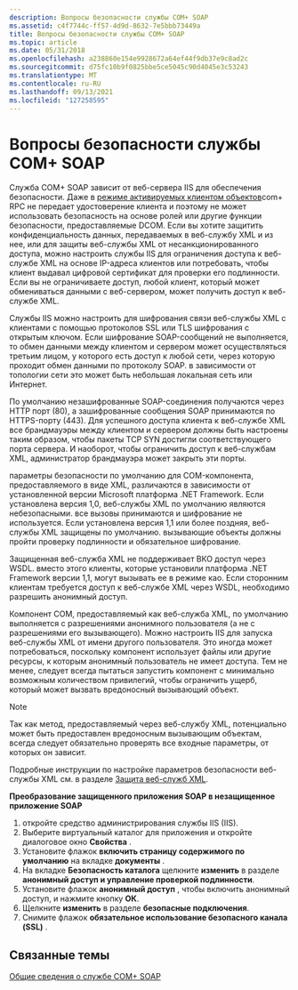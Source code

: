 ```yaml
---
description: Вопросы безопасности службы COM+ SOAP
ms.assetid: c4f7744c-ff57-4d9d-8632-7e5bbb73449a
title: Вопросы безопасности службы COM+ SOAP
ms.topic: article
ms.date: 05/31/2018
ms.openlocfilehash: a238860e154e9928672a64ef44f9db37e9c8ad2c
ms.sourcegitcommit: d75fc10b9f0825bbe5ce5045c90d4045e3c53243
ms.translationtype: MT
ms.contentlocale: ru-RU
ms.lasthandoff: 09/13/2021
ms.locfileid: "127258595"
---
```

# <a name="com-soap-service-security-considerations"></a>Вопросы безопасности службы COM+ SOAP

Служба COM+ SOAP зависит от веб-сервера IIS для обеспечения безопасности. Даже в [режиме активируемых клиентом объектов](accessing-xml-web-services-in-cao-mode.md)com+ RPC не передает удостоверение клиента и поэтому не может использовать безопасность на основе ролей или другие функции безопасности, предоставляемые DCOM. Если вы хотите защитить конфиденциальность данных, передаваемых в веб-службу XML и из нее, или для защиты веб-службы XML от несанкционированного доступа, можно настроить службы IIS для ограничения доступа к веб-службе XML на основе IP-адреса клиентов или потребовать, чтобы клиент выдавал цифровой сертификат для проверки его подлинности. Если вы не ограничиваете доступ, любой клиент, который может обмениваться данными с веб-сервером, может получить доступ к веб-службе XML.

Службы IIS можно настроить для шифрования связи веб-службы XML с клиентами с помощью протоколов SSL или TLS шифрования с открытым ключом. Если шифрование SOAP-сообщений не выполняется, то обмен данными между клиентом и сервером может осуществляться третьим лицом, у которого есть доступ к любой сети, через которую проходит обмен данными по протоколу SOAP. в зависимости от топологии сети это может быть небольшая локальная сеть или Интернет.

По умолчанию незашифрованные SOAP-соединения получаются через HTTP порт (80), а зашифрованные сообщения SOAP принимаются по HTTPS-порту (443). Для успешного доступа клиента к веб-службе XML все брандмауэры между клиентом и сервером должны быть настроены таким образом, чтобы пакеты TCP SYN достигли соответствующего порта сервера. И наоборот, чтобы ограничить доступ к веб-службам XML, администратор брандмауэра может закрыть эти порты.

параметры безопасности по умолчанию для COM-компонента, предоставляемого в виде XML, различаются в зависимости от установленной версии Microsoft платформа .NET Framework. Если установлена версия 1,0, веб-службы XML по умолчанию являются небезопасными. все вызовы принимаются и шифрование не используется. Если установлена версия 1,1 или более поздняя, веб-службы XML защищены по умолчанию. вызывающие объекты должны пройти проверку подлинности и обязательное шифрование.

Защищенная веб-служба XML не поддерживает ВКО доступ через WSDL. вместо этого клиенты, которые установили платформа .NET Framework версии 1,1, могут вызывать ее в режиме као. Если сторонним клиентам требуется доступ к веб-службе XML через WSDL, необходимо разрешить анонимный доступ.

Компонент COM, предоставляемый как веб-служба XML, по умолчанию выполняется с разрешениями анонимного пользователя (а не с разрешениями его вызывающего). Можно настроить IIS для запуска веб-службы XML от имени другого пользователя. Это иногда может потребоваться, поскольку компонент использует файлы или другие ресурсы, к которым анонимный пользователь не имеет доступа. Тем не менее, следует всегда пытаться запустить компонент с минимально возможным количеством привилегий, чтобы ограничить ущерб, который может вызвать вредоносный вызывающий объект.

> [!Note]  
> Так как метод, предоставляемый через веб-службу XML, потенциально может быть предоставлен вредоносным вызывающим объектам, всегда следует обязательно проверять все входные параметры, от которых он зависит.

 

Подробные инструкции по настройке параметров безопасности веб-службы XML см. в разделе [Защита веб-служб XML](securing-xml-web-services.md).

**Преобразование защищенного приложения SOAP в незащищенное приложение SOAP**

1.  откройте средство администрирования службы IIS (IIS).
2.  Выберите виртуальный каталог для приложения и откройте диалоговое окно **Свойства** .
3.  Установите флажок **включить страницу содержимого по умолчанию** на вкладке **документы** .
4.  На вкладке **Безопасность каталога** щелкните **изменить** в разделе **анонимный доступ и управление проверкой подлинности**.
5.  Установите флажок **анонимный доступ** , чтобы включить анонимный доступ, и нажмите кнопку **ОК**.
6.  Щелкните **изменить** в разделе **безопасные подключения**.
7.  Снимите флажок **обязательное использование безопасного канала (SSL)** .

## <a name="related-topics"></a>Связанные темы

<dl> <dt>

[Общие сведения о службе COM+ SOAP](com--soap-service-overview.md)
</dt> </dl>

 

 



